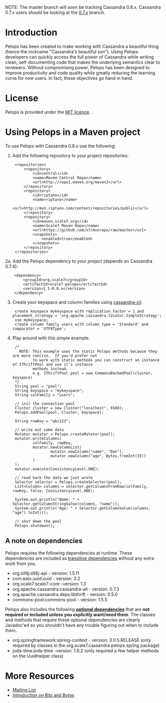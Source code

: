 NOTE: The master branch will soon be tracking Cassandra 0.8.x.  Cassandra 0.7.x users should be looking at the [0.7.x](https://github.com/s7/scale7-pelops/tree/0.7.x) branch.

Introduction
=========
Pelops has been created to make working with Cassandra a beautiful thing (hence the nickname "Cassandra's beautiful son").
Using Pelops developers can quickly access the full power of Cassandra while writing clean, self-documenting code that
makes the underlying semantics clear to reviewers. Without compromising power, Pelops has been designed to improve
productivity and code quality while greatly reducing the learning curve for new users. In fact, these objectives go
hand in hand.

License
======
Pelops is provided under the [MIT licence](http://www.opensource.org/licenses/mit-license.php). 

Using Pelops in a Maven project
========================
To use Pelops with Cassandra 0.8.x use the following:

1. Add the following repository to your project repositories:

        <repositories>
            <repository>
                <id>central</id>
                <name>Maven Central Repo</name>
                <url>http://repo1.maven.org/maven2</url>
            </repository>
            <repository>
                <id>riptano</id>
                <name>riptano</name>
                <url>http://mvn.riptano.com/content/repositories/public</url>
            </repository>
            <repository>
                <id>maven.scale7.org</id>
                <name>Scale7 Maven Repo</name>
                <url>https://github.com/s7/mvnrepo/raw/master</url>
                <snapshots>
                    <enabled>true</enabled>
                </snapshots>
            </repository>
        </repositories>

2a. Add the Pelops dependency to your project (depends on Cassandra 0.7.4):

		<dependency>
			<groupId>org.scale7</groupId>
			<artifactId>scale7-pelops</artifactId>
			<version>1.1-0.8.x</version>
		</dependency>

3. Create your keyspace and column families using [cassandra-cli](http://wiki.apache.org/cassandra/CassandraCli).

        create keyspace mykeyspace with replication_factor = 1 and placement_strategy = 'org.apache.cassandra.locator.SimpleStrategy';
        use mykeyspace;
        create column family users with column_type = 'Standard' and comparator = 'UTF8Type';


4. Play around with this simple example.

        /*
          NOTE: This example uses the static Pelops methods because they are more concise.  If you'd prefer not
                to work with static methods you can construct an instance of IThriftPool and use it's instance
                methods instead.
                e.g. IThriftPool pool = new CommonsBackedPool(cluster, keyspace)
        */
        String pool = "pool";
        String keyspace = "mykeyspace";
        String colFamily = "users";

        // init the connection pool
        Cluster cluster = new Cluster("localhost", 9160);
        Pelops.addPool(pool, cluster, keyspace);

        String rowKey = "abc123";
        
        // write out some data
        Mutator mutator = Pelops.createMutator(pool);
        mutator.writeColumns(
                colFamily, rowKey,
                mutator.newColumnList(
                        mutator.newColumn("name", "Dan"),
                        mutator.newColumn("age", Bytes.fromInt(33))
                )
        );
        mutator.execute(ConsistencyLevel.ONE);
        
        // read back the data we just wrote
        Selector selector = Pelops.createSelector(pool);
        List<Column> columns = selector.getColumnsFromRow(colFamily, rowKey, false, ConsistencyLevel.ONE);
        
        System.out.println("Name: " + Selector.getColumnStringValue(columns, "name"));
        System.out.println("Age: " + Selector.getColumnValue(columns, "age").toInt());
        
        // shut down the pool
        Pelops.shutdown();
        

A note on dependencies
----------------------------------
Pelops requires the following dependencies at runtime.  These dependencies are included as [transitive dependencies](http://maven.apache.org/guides/introduction/introduction-to-dependency-mechanism.html#Transitive_Dependencies) without any extra work from you.

* org.slf4j:slf4j-api - version: 1.5.11
* com.eaio.uuid:uuid - version: 3.2
* org.scale7:scale7-core -version: 1.3
* org.apache.cassandra:cassandra-all - version: 0.7.3
* org.apache.cassandra.deps:libthrift - version: 0.5.0
* commons-pool:commons-pool - version: 1.5.5

Pelops also includes the following **[optional dependencies](http://maven.apache.org/guides/introduction/introduction-to-optional-and-excludes-dependencies.html)** that are **not required or included unless you explicitly want/need them**.  The classes and methods that require these optional dependencies are clearly Javadoc'ed so you shouldn't have any trouble figuring out when to include them.

* org.springframework:spring-context - version: 3.0.5.RELEASE (only required by classes in the org.scale7.cassandra.pelops.spring package)
* joda-time:joda-time -version: 1.6.2 (only required a few helper methods on the UuidHelper class)

More Resources
============
* [Mailing List](http://groups.google.com/group/scale7)
* [Introduction on Bits and Bytes](http://ria101.wordpress.com/2010/06/11/pelops-the-beautiful-cassandra-database-client-for-java/)

